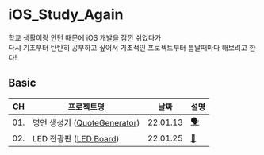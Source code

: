 # iOS_Study_Again
학교 생활이랑 인턴 때문에 iOS 개발을 잠깐 쉬었다가   
다시 기초부터 탄탄히 공부하고 싶어서 기초적인 프로젝트부터 틈날때마다 해보려고 한다!

## Basic
|CH|프로젝트명|날짜|설명|
|---|---|---|---|
|01.|명언 생성기 ([QuoteGenerator](https://github.com/nkrang/iOS_Study_Again/tree/main/Basic))|22.01.13|[🗣](Docs/Basic/CH01.md)|
|02.|LED 전광판 ([LED Board](https://github.com/nkrang/iOS_Study_Again/tree/main/Basic))|22.01.25|[🚥](Docs/Basic/CH02.md)|